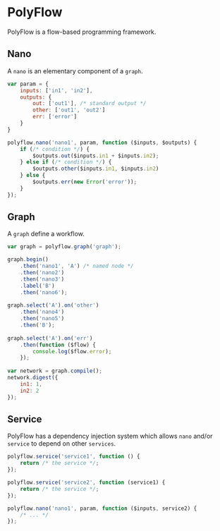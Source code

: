 # PolyFlow #
PolyFlow is a flow-based programming framework.

## Nano ##
A `nano` is an elementary component of a `graph`.

```javascript
var param = {
    inputs: ['in1', 'in2'],
	outputs: {
		out: ['out1'], /* standard output */
        other: ['out1', 'out2']
		err: ['error']
	}
}

polyflow.nano('nano1', param, function ($inputs, $outputs) {
    if (/* condition */) {
	    $outputs.out($inputs.in1 + $inputs.in2);
    } else if (/* condition */) {
        $outputs.other($inputs.in1, $inputs.in2)
    } else {
        $outputs.err(new Error('error'));
    }
});
```

## Graph ##
A `graph` define a workflow.

```javascript
var graph = polyflow.graph('graph');

graph.begin()
    .then('nano1', 'A') /* named node */
    .then('nano2')
    .then('nano3')
    .label('B')
    .then('nano6');
    
graph.select('A').on('other')
    .then('nano4')
    .then('nano5')
    .then('B');
    
graph.select('A').on('err')
    .then(function ($flow) {
        console.log($flow.error);
    });
    
var network = graph.compile();
network.digest({
    in1: 1,
    in2: 2
});
```

## Service ##
PolyFlow has a dependency injection system which allows `nano` and/or `service` to depend on other `services`.

```javascript
polyflow.service('service1', function () {
    return /* the service */;
});

polyflow.service('service2', function (service1) {
    return /* the service */;
});

polyflow.nano('nano1', param, function ($inputs, service2) {
    /* ... */
});
```